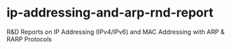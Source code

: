 # ip-addressing-and-arp-rnd-report
R&amp;D Reports on IP Addressing (IPv4/IPv6) and MAC Addressing with ARP &amp; RARP Protocols
